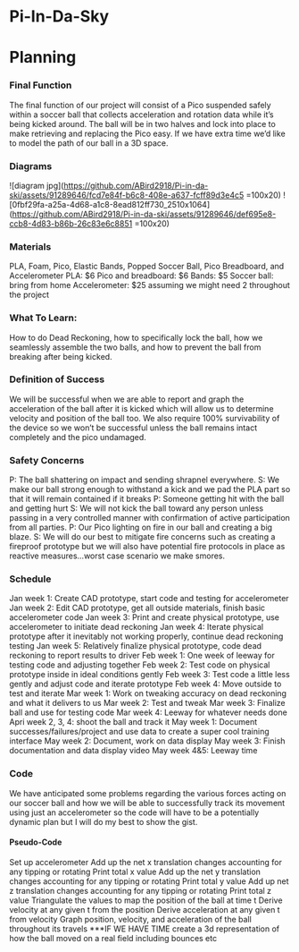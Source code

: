 # Pi-In-Da-Sky

# Planning

### Final Function
The final function of our project will consist of a Pico suspended safely within a soccer ball that collects acceleration and rotation data while it’s being kicked around. The ball will be in two halves and lock into place to make retrieving and replacing the Pico easy. If we have extra time we’d like to model the path of our ball in a 3D space.

### Diagrams
![diagram jpg](https://github.com/ABird2918/Pi-in-da-ski/assets/91289646/fcd7e84f-b6c8-408e-a637-fcff89d3e4c5 =100x20)
![0fbf29fa-a25a-4d68-a1c8-8ead812ff730_2510x1064](https://github.com/ABird2918/Pi-in-da-ski/assets/91289646/def695e8-ccb8-4d83-b86b-26c83e6c8851 =100x20)

### Materials
PLA, Foam, Pico, Elastic Bands, Popped Soccer Ball, Pico Breadboard, and Accelerometer
PLA: $6
Pico and breadboard: $6
Bands: $5
Soccer ball: bring from home
Accelerometer: $25 assuming we might need 2 throughout the project

### What To Learn:
How to do Dead Reckoning, how to specifically lock the ball, how we seamlessly assemble the two balls, and how to prevent the ball from breaking after being kicked. 

### Definition of Success
We will be successful when we are able to report and graph the acceleration of the ball after it is kicked which will allow us to determine velocity and position of the ball too. We also require 100% survivability of the device so we won’t be successful unless the ball remains intact completely and the pico undamaged.

### Safety Concerns
P: The ball shattering on impact and sending shrapnel everywhere.
S: We make our ball strong enough to withstand a kick and we pad the PLA part so that it will remain contained if it breaks
P: Someone getting hit with the ball and getting hurt
S: We will not kick the ball toward any person unless passing in a very controlled manner with confirmation of active participation from all parties.
P: Our Pico lighting on fire in our ball and creating a big blaze.
S: We will do our best to mitigate fire concerns such as creating a fireproof prototype but we will also have potential fire protocols in place as reactive measures…worst case scenario we make smores.

### Schedule
Jan week 1: Create CAD prototype, start code and testing for accelerometer
Jan week 2: Edit CAD prototype, get all outside materials, finish basic accelerometer code
Jan week 3: Print and create physical prototype, use accelerometer to initiate dead reckoning
Jan week 4: Iterate physical prototype after it inevitably not working properly, continue dead reckoning testing
Jan week 5: Relatively finalize physical prototype, code dead reckoning to report results to driver
Feb week 1: One week of leeway for testing code and adjusting together
Feb week 2: Test code on physical prototype inside in ideal conditions gently
Feb week 3: Test code a little less gently and adjust code and iterate prototype
Feb week 4: Move outside to test and iterate
Mar week 1: Work on tweaking accuracy on dead reckoning and what it delivers to us
Mar week 2: Test and tweak
Mar week 3: Finalize ball and use for testing code
Mar week 4: Leeway for whatever needs done
Apri week 2, 3, 4: shoot the ball and track it
May week 1: Document successes/failures/project and use data to create a super cool training interface
May week 2: Document, work on data display
May week 3: Finish documentation and data display video
May week 4&5: Leeway time

### Code
We have anticipated some problems regarding the various forces acting on our soccer ball and how we will be able to successfully track its movement using just an accelerometer so the code will have to be a potentially dynamic plan but I will do my best to show the gist.

  #### Pseudo-Code
  Set up accelerometer
  Add up the net x translation changes accounting for any tipping or rotating
  Print total x value
  Add up the net y translation changes accounting for any tipping or rotating
  Print total y value
  Add up net z translation changes accounting for any tipping or rotating
  Print total z value
  Triangulate the values to map the position of the ball at time t
  Derive velocity at any given t from the position
  Derive acceleration at any given t from velocity
  Graph position, velocity, and acceleration of the ball throughout its travels
  ***IF WE HAVE TIME create a 3d representation of how the ball moved on a real field including bounces etc

